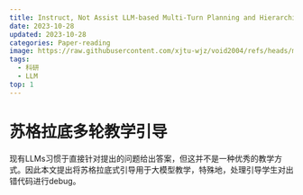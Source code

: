 ```yaml
---
title: Instruct, Not Assist LLM-based Multi-Turn Planning and Hierarchical Questioning for Socratic Code Debugging
date: 2023-10-28
updated: 2023-10-28
categories: Paper-reading
image: https://raw.githubusercontent.com/xjtu-wjz/void2004/refs/heads/main/pics_for_post/paper-reading-llm.webp
tags:
  - 科研
  - LLM
top: 1
---
```


# 苏格拉底多轮教学引导
现有LLMs习惯于直接针对提出的问题给出答案，但这并不是一种优秀的教学方式。因此本文提出将苏格拉底式引导用于大模型教学，特殊地，处理引导学生对出错代码进行debug。

# 
